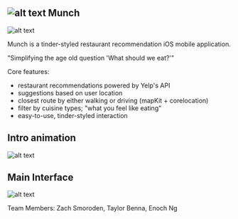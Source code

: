 ## ![alt text](https://raw.githubusercontent.com/enochng1/Munch/master/munchAppIcon.png)  Munch

![alt text](https://raw.githubusercontent.com/enochng1/Munch/master/poster-01.png)


Munch is a tinder-styled restaurant recommendation iOS mobile application.

"Simplifying the age old question 'What should we eat?'"

Core features:
- restaurant recommendations powered by Yelp's API
- suggestions based on user location
- closest route by either walking or driving (mapKit + corelocation)
- filter by cuisine types; "what you feel like eating"
- easy-to-use, tinder-styled interaction

## Intro animation
![alt text](https://github.com/enochng1/Munch/blob/master/munch%20launch.gif?raw=true "Munch Intro Animation")

## Main Interface
![alt text](https://github.com/enochng1/Munch/blob/master/munch%20swipe.gif?raw=true "Munch Interface")

Team Members: Zach Smoroden, Taylor Benna, Enoch Ng
